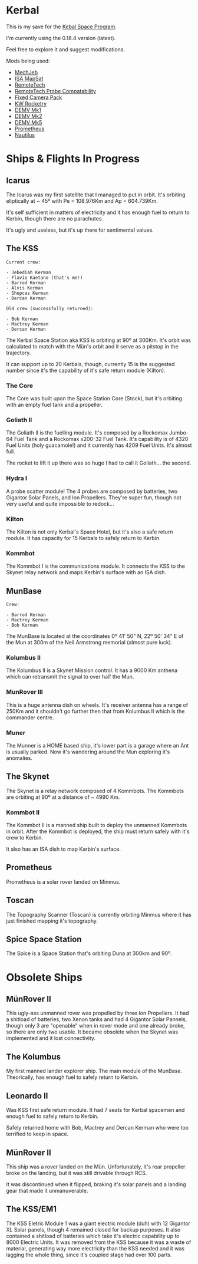 Kerbal
======

This is my save for the [Kebal Space Program](https://www.kerbalspaceprogram.com/).

I'm currently using the 0.18.4 version (latest).

Feel free to explore it and suggest modifications.

Mods being used:

- [MechJeb](http://mechjeb.com)
- [ISA MapSat](http://kerbalspaceport.com/isa-mapsat-3-3-4/)
- [RemoteTech](http://kerbalspaceport.com/remotetech-3/)
- [RemoteTech Probe Compatability](http://kerbalspaceport.com/remotetech-probe-compatability/)
- [Fixed Camera Pack](http://forum.kerbalspaceprogram.com/showthread.php/12329-0-16-Multiversal-Mechatronics-Fixed-Camera-1-1]Multiversal)
- [KW Rocketry](http://forum.kerbalspaceprogram.com/showthread.php/2448-0-16-KW-Rocketry-v0-5)
- [DEMV Mk1](http://kerbalspaceport.com/0-18-1-demv-mark-1-archer/)
- [DEMV Mk2](http://kerbalspaceport.com/0-18-1-demv-mark-2-pretorian/)
- [DEMV Mk5](http://kerbalspaceport.com/0-18-demv-mk-5-ant/)
- [Prometheus](http://kerbalspaceport.com/0-18-2-prometheus-solar-rover-v5-0/)
- [Nautilus](http://kerbalspaceport.com/0-18-1-mpss-nautilus/)

Ships & Flights In Progress
===========================

## Icarus

The Icarus was my first satellite that I managed to put in orbit. It's orbiting eliptically at ~ 45º with Pe = 108.976Km and Ap = 604.739Km.

It's self sufficient in matters of electricity and it has enough fuel to return to Kerbin, though there are no parachutes.

It's ugly and useless, but it's up there for sentimental values.

## The KSS

	Current crew:

	- Jebediah Kerman
	- Flavio Kaetano (that's me!)
	- Barrod Kerman
	- Alvis Kerman
	- Shepcas Kerman
	- Dercan Kerman

	Old crew (successfully returned):

	- Bob Kerman
	- Mactrey Kerman
	- Dercan Kerman
	
The Kerbal Space Station aka KSS is orbiting at 90º at 300Km. It's orbit was calculated to match with the Mün's orbit and it serve as a pitstop in the trajectory.

It can support up to 20 Kerbals, though, currently 15 is the suggested number since it's the capability of it's safe return module (Kilton).

### The Core

The Core was built upon the Space Station Core (Stock), but it's orbiting with an empty fuel tank and a propeller.

### Goliath II

The Goliath II is the fuelling module. It's composed by a Rockomax Jumbo-64 Fuel Tank and a Rockomax x200-32 Fuel Tank. It's capability is of 4320 Fuel Units (holy guacamole!) and it currently has 4209 Fuel Units. It's almost full.

The rocket to lift it up there was so huge I had to call it Goliath… the second.

### Hydra I

A probe scatter module! The 4 probes are composed by batteries, two Gigantor Solar Panels, and Ion Propellers. They're super fun, though not very useful and quite impossible to redock...

### Kilton

The Kilton is not only Kerbal's Space Hotel, but it's also a safe return module. It has capacity for 15 Kerbals to safely return to Kerbin.

### Kommbot

The Kommbot I is the communications module. It connects the KSS to the Skynet relay network and maps Kerbin's surface with an ISA dish.

## MunBase

	Crew:

	- Barrod Kerman
	- Mactrey Kerman
	- Bob Kerman

The MunBase is located at the coordinates 0º 41' 50" N, 22º 50' 34" E of the Mun at 300m of the Neil Armstrong memorial (almost pure luck).

### Kolumbus II

The Kolumbus II is a Skynet Mission control. It has a 9000 Km anthena which can retransmit the signal to over half the Mun.

### MunRover III

This is a huge antenna dish on wheels. It's receiver antenna has a range of 250Km and it shouldn't go further then that from Kolumbus II which is the commander centre.

### Muner

The Munner is a HOME based ship, it's lower part is a garage where an Ant is usually parked. Now it's wandering around the Mun exploring it's anomalies.

## The Skynet

The Skynet is a relay network composed of 4 Kommbots. The Kommbots are orbiting at 90º at a distance of ~ 4990 Km.

### Kommbot II

The Kommbot II is a manned ship built to deploy the unmanned Kommbots in orbit. After the Kommbot is deployed, the ship must return safely with it's crew to Kerbin.

It also has an ISA dish to map Karbin's surface.

## Prometheus

Prometheus is a solar rover landed on Minmus.

## Toscan

The Topography Scanner (Toscan) is currently orbiting Minmus where it has just finished mapping it's topography.

## Spice Space Station

The Spice is a Space Station that's orbiting Duna at 300km and 90º.


# Obsolete Ships

## MünRover II

This ugly-ass unmanned rover was propelled by three Ion Propellers. It had a shitload of batteries, two Xenon tanks and had 4 Gigantor Solar Pannels, though only 3 are "openable" when in rover mode and one already broke, so there are only two usable. It became obsolete when the Skynet was implemented and it lost connectivity.

## The Kolumbus

My first manned lander explorer ship. The main module of the MunBase. Theorically, has enough fuel to safely return to Kerbin.

## Leonardo II

Was KSS first safe return module. It had 7 seats for Kerbal spacemen and enough fuel to safely return to Kerbin.

Safely returned home with Bob, Mactrey and Dercan Kerman who were too terrified to keep in space.

## MünRover II

This ship was a rover landed on the Mün. Unfortunately, it's rear propeller broke on the landing, but it was still drivable through RCS.

It was discontinued when it flipped, braking it's solar panels and a landing gear that made it unmanuverable.

## The KSS/EM1

The KSS Eletric Module 1 was a giant electric module (duh) with 12 Gigantor XL Solar panels, though 4 remained closed for backup purposes. It also contained a shitload of batteries which take it's electric capability up to 8000 Electric Units. It was removed from the KSS because it was a waste of material, generating way more electricity than the KSS needed and it was lagging the whole thing, since it's coupled stage had over 100 parts.